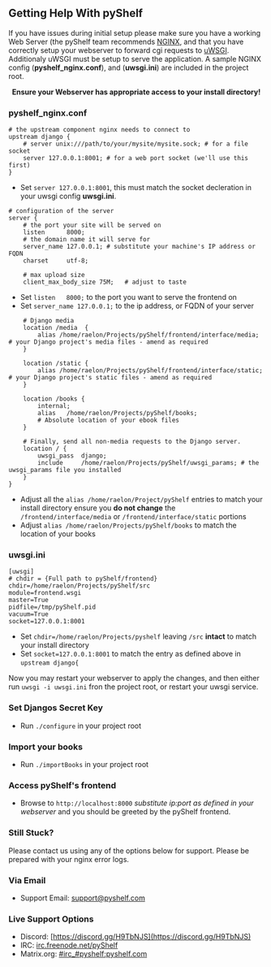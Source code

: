 ## Getting Help With **pyShelf**

If you have issues during initial setup please make sure you have a working Web Server (the pyShelf team recommends [NGINX](https://nginx.com), and that you have correctly setup your webserver to forward cgi requests to [uWSGI](https://uwsgi-docs.readthedocs.io/en/latest/Download.html). Additionaly uWSGI must be setup to serve the application. A sample NGINX config (**pyshelf_nginx.conf**), and (**uwsgi.ini**) are included in the project root.
**<p align=center>Ensure your Webserver has appropriate access to your install directory!</p>**

### pyshelf_nginx.conf
```
# the upstream component nginx needs to connect to
upstream django {
    # server unix:///path/to/your/mysite/mysite.sock; # for a file socket
    server 127.0.0.1:8001; # for a web port socket (we'll use this first)
}
```
* Set `server 127.0.0.1:8001`, this must match the socket decleration in your uwsgi config **uwsgi.ini**.
```
# configuration of the server
server {
    # the port your site will be served on
    listen      8000;
    # the domain name it will serve for
    server_name 127.0.0.1; # substitute your machine's IP address or FQDN
    charset     utf-8;

    # max upload size
    client_max_body_size 75M;   # adjust to taste
```
* Set `listen   8000;`  to the port you want to serve the frontend on
* Set `server_name 127.0.0.1;` to the ip address, or FQDN of your server
```
    # Django media
    location /media  {
        alias /home/raelon/Projects/pyShelf/frontend/interface/media;  # your Django project's media files - amend as required
    }

    location /static {
        alias /home/raelon/Projects/pyShelf/frontend/interface/static; # your Django project's static files - amend as required
    }

    location /books {
        internal;
        alias   /home/raelon/Projects/pyShelf/books;
        # Absolute location of your ebook files
    }

    # Finally, send all non-media requests to the Django server.
    location / {
        uwsgi_pass  django;
        include     /home/raelon/Projects/pyShelf/uwsgi_params; # the uwsgi_params file you installed
    }
}
```
* Adjust all the `alias /home/raelon/Project/pyShelf` entries to match your install directory ensure you **do not change** the `/frontend/interface/media` or `/frontend/interface/static` portions
* Adjust `alias /home/raelon/Projects/pyShelf/books` to match the location of your books

### uwsgi.ini
```
[uwsgi]
# chdir = {Full path to pyShelf/frontend}
chdir=/home/raelon/Projects/pyShelf/src
module=frontend.wsgi
master=True
pidfile=/tmp/pyShelf.pid
vacuum=True
socket=127.0.0.1:8001
```
* Set `chdir=/home/raelon/Projects/pyshelf` leaving `/src` **intact** to match your install directory
* Set `socket=127.0.0.1:8001` to match the entry as defined above in `upstream django{`

Now you may restart your webserver to apply the changes, and then either run `uwsgi -i uwsgi.ini` fron the project root, or restart your uwsgi service.

### Set Djangos Secret Key
* Run `./configure` in your project root
### Import your books
* Run `./importBooks` in your project root

### Access pyShelf's frontend
* Browse to `http://localhost:8000` _substitute ip:port as defined in your webserver_ and you should be greeted by the pyShelf frontend.

### Still Stuck?
Please contact us using any of the options below for support. Please be prepared with your nginx error logs.

### Via Email
* Support Email: [support@pyshelf.com](mailto://support@pyshelf.com)

### Live Support Options
* Discord: [https://discord.gg/H9TbNJS](https://discord.gg/H9TbNJS)
* IRC: [irc.freenode.net/pyShelf](irc://freenode.net/pyshelf)
* Matrix.org: [#irc_#pyshelf:pyshelf.com](https://app.element.io/#/room/#irc_#pyshelf:pyshelf.com)
